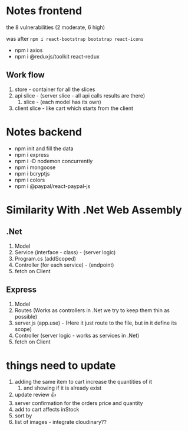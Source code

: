 # Notes frontend

the 8 vulnerabilities (2 moderate, 6 high)

was after `npm i react-bootstrap bootstrap react-icons`

* npm i axios
* npm i @reduxjs/toolkit react-redux

## Work flow

1. store - container for all the slices
2. api slice - (server slice - all api calls results are there)
   1. <model> slice - (each model has its own)
3. client slice - like cart which starts from the client

# Notes backend

* npm init and fill the data
* npm i express
* npm i -D nodemon concurrently
* npm i mongoose
* npm i bcryptjs
* npm i colors
* npm i @paypal/react-paypal-js
  
  
# Similarity With .Net Web Assembly

## .Net

1. Model
2. Service (interface - class) - (server logic)
3. Program.cs (addScoped)
4. Controller (for each service) - (endpoint)
5. fetch on Client

## Express

1. Model
2. Routes (Works as controllers in .Net we try to keep them thin as possible)
3. server.js (app.use) - (Here it just route to the file, but in it define its scope)
4. Controller (server logic - works as services in .Net)
5. fetch on Client

# things need to update

1. adding the same item to cart increase the quantities of it 
   1. and showing if it is already exist
2. update review 👍
3. server confirmation for the orders price and quantity
4. add to cart affects inStock
5. sort by
6. list of images - integrate cloudinary??